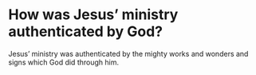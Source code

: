 # How was Jesus’ ministry authenticated by God?

Jesus’ ministry was authenticated by the mighty works and wonders and signs which God did through him.
